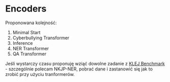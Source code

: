 # Encoders

Proponowana kolejność:

1. Minimal Start 
2. Cyberbullying Transformer
3. Inference
4. NER Transformer
5. QA Transformer

Jeśli wystarczy czasu proponuję wziąć dowolne zadanie z [KLEJ Benchmark](https://klejbenchmark.com/tasks/) - szczególnie polecam NKJP-NER, pobrać dane i zastanowić się jak to zrobić przy użyciu tranformerów.
